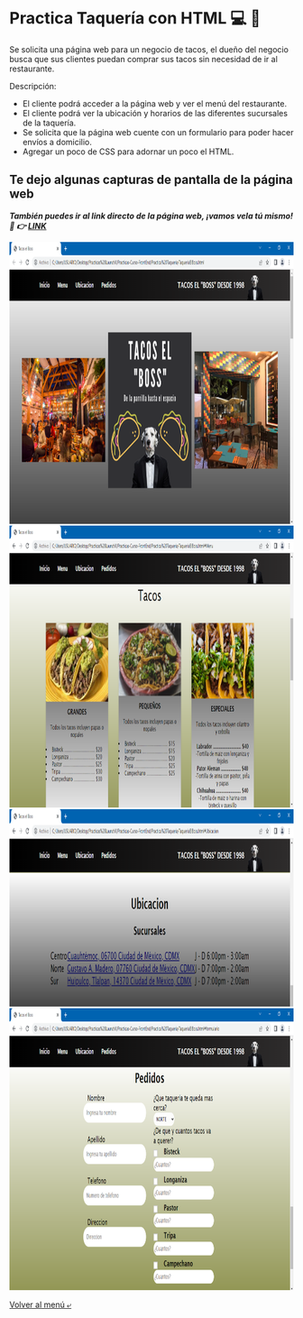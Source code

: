 # Practica Taquería con HTML :computer: :taco:
Se solicita una página web para un negocio de tacos, el dueño del negocio busca que sus clientes puedan comprar sus tacos sin necesidad de ir al restaurante.

Descripción:

- El cliente podrá acceder a la página web y ver el menú del restaurante.
- El cliente podrá ver la ubicación y horarios de las diferentes sucursales de la taquería.
- Se solicita que la página web cuente con un formulario para poder hacer envíos a domicilio.
- Agregar un poco de CSS para adornar un poco el HTML.

## Te dejo algunas capturas de pantalla de la página web

***También puedes ir al link directo de la página web, ¡vamos vela tú mismo! :eyes: :point_right: [LINK](https://charliecrown.github.io/Taqueria/)***

<img src="./Img/cap1.PNG" alt="Inicio" height="500">
<img src="./Img/cap2.PNG" alt="Menu" height="500">
<img src="./Img/cap3.PNG" alt="Ubicacion" height="350">
<img src="./Img/cap4.PNG" alt="Formulario" height="500">

[Volver al menú &ldca;](../README.md "Regresar a página principal")